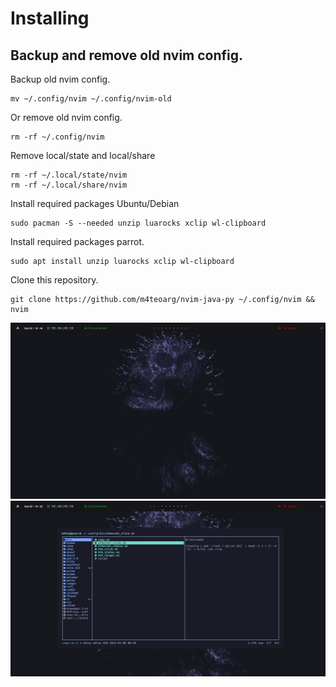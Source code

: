 # Installing 
## Backup and remove old nvim config.
Backup old nvim config.
```
mv ~/.config/nvim ~/.config/nvim-old
```
Or remove old nvim config.
```
rm -rf ~/.config/nvim
```
Remove local/state and local/share
```
rm -rf ~/.local/state/nvim
rm -rf ~/.local/share/nvim
```
Install required packages Ubuntu/Debian
```
sudo pacman -S --needed unzip luarocks xclip wl-clipboard
```
Install required packages parrot.
```
sudo apt install unzip luarocks xclip wl-clipboard
```

Clone this repository.
```
git clone https://github.com/m4teoarg/nvim-java-py ~/.config/nvim && nvim
```

![Deja una estrella. Comparte.](https://github.com/haxorg-ux/dotfile/blob/master/images/wall.png)
![Deja una estrella. Comparte.](https://github.com/haxorg-ux/dotfile/blob/master/images/dotfiles.png)
